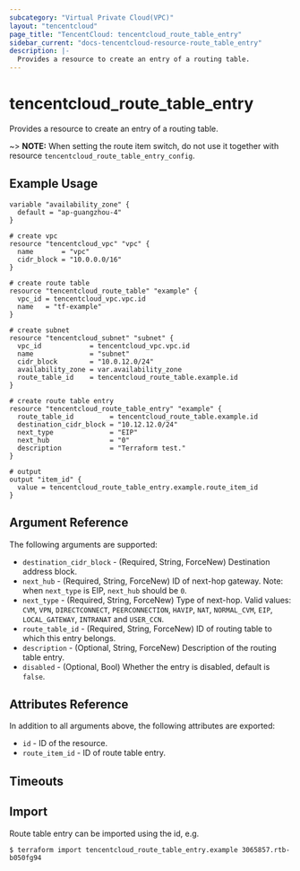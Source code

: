 ```yaml
---
subcategory: "Virtual Private Cloud(VPC)"
layout: "tencentcloud"
page_title: "TencentCloud: tencentcloud_route_table_entry"
sidebar_current: "docs-tencentcloud-resource-route_table_entry"
description: |-
  Provides a resource to create an entry of a routing table.
---
```


# tencentcloud_route_table_entry

Provides a resource to create an entry of a routing table.

~> **NOTE:** When setting the route item switch, do not use it together with resource `tencentcloud_route_table_entry_config`.

## Example Usage

```hcl
variable "availability_zone" {
  default = "ap-guangzhou-4"
}

# create vpc
resource "tencentcloud_vpc" "vpc" {
  name       = "vpc"
  cidr_block = "10.0.0.0/16"
}

# create route table
resource "tencentcloud_route_table" "example" {
  vpc_id = tencentcloud_vpc.vpc.id
  name   = "tf-example"
}

# create subnet
resource "tencentcloud_subnet" "subnet" {
  vpc_id            = tencentcloud_vpc.vpc.id
  name              = "subnet"
  cidr_block        = "10.0.12.0/24"
  availability_zone = var.availability_zone
  route_table_id    = tencentcloud_route_table.example.id
}

# create route table entry
resource "tencentcloud_route_table_entry" "example" {
  route_table_id         = tencentcloud_route_table.example.id
  destination_cidr_block = "10.12.12.0/24"
  next_type              = "EIP"
  next_hub               = "0"
  description            = "Terraform test."
}

# output
output "item_id" {
  value = tencentcloud_route_table_entry.example.route_item_id
}
```

## Argument Reference

The following arguments are supported:

* `destination_cidr_block` - (Required, String, ForceNew) Destination address block.
* `next_hub` - (Required, String, ForceNew) ID of next-hop gateway. Note: when `next_type` is EIP, `next_hub` should be `0`.
* `next_type` - (Required, String, ForceNew) Type of next-hop. Valid values: `CVM`, `VPN`, `DIRECTCONNECT`, `PEERCONNECTION`, `HAVIP`, `NAT`, `NORMAL_CVM`, `EIP`, `LOCAL_GATEWAY`, `INTRANAT` and `USER_CCN`.
* `route_table_id` - (Required, String, ForceNew) ID of routing table to which this entry belongs.
* `description` - (Optional, String, ForceNew) Description of the routing table entry.
* `disabled` - (Optional, Bool) Whether the entry is disabled, default is `false`.

## Attributes Reference

In addition to all arguments above, the following attributes are exported:

* `id` - ID of the resource.
* `route_item_id` - ID of route table entry.


## Timeouts

<no value>


## Import

Route table entry can be imported using the id, e.g.

```
$ terraform import tencentcloud_route_table_entry.example 3065857.rtb-b050fg94
```

